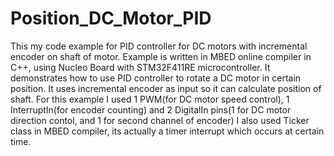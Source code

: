 # Position_DC_Motor_PID
 This my code example for PID controller for DC motors with incremental encoder on shaft of motor.
 Example is written in MBED online compiler in C++, using Nucleo Board with STM32F411RE microcontroller.
 It demonstrates how to use PID controller to rotate a DC motor in certain position.
 It uses incremental encoder as input so it can calculate position of shaft.
 For this example I used 1 PWM(for DC motor speed control), 1 InterruptIn(for encoder counting)
 and 2 DigitalIn pins(1 for DC motor direction contol, and 1 for second channel of encoder)
 I also used Ticker class in MBED compiler, its actually a timer interrupt which occurs at certain time.

